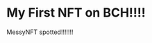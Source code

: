 # My First NFT on BCH!!!!
MessyNFT spotted!!!!!!!
                                                                                                      